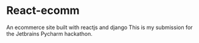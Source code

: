 # React-ecomm
An ecommerce site built with reactjs and django
This is my submission for the Jetbrains Pycharm hackathon.

